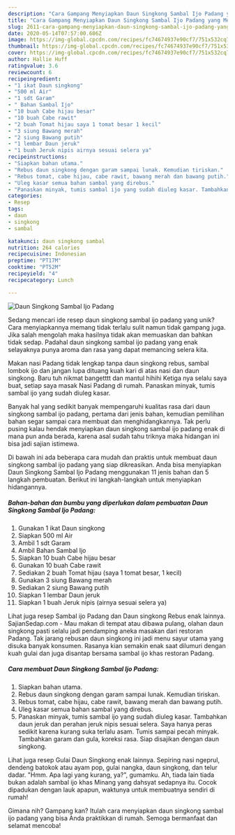 ```yaml
---
description: "Cara Gampang Menyiapkan Daun Singkong Sambal Ijo Padang yang Menggugah Selera"
title: "Cara Gampang Menyiapkan Daun Singkong Sambal Ijo Padang yang Menggugah Selera"
slug: 2611-cara-gampang-menyiapkan-daun-singkong-sambal-ijo-padang-yang-menggugah-selera
date: 2020-05-14T07:57:00.606Z
image: https://img-global.cpcdn.com/recipes/fc74674937e90cf7/751x532cq70/daun-singkong-sambal-ijo-padang-foto-resep-utama.jpg
thumbnail: https://img-global.cpcdn.com/recipes/fc74674937e90cf7/751x532cq70/daun-singkong-sambal-ijo-padang-foto-resep-utama.jpg
cover: https://img-global.cpcdn.com/recipes/fc74674937e90cf7/751x532cq70/daun-singkong-sambal-ijo-padang-foto-resep-utama.jpg
author: Hallie Huff
ratingvalue: 3.6
reviewcount: 6
recipeingredient:
- "1 ikat Daun singkong"
- "500 ml Air"
- "1 sdt Garam"
- " Bahan Sambal Ijo"
- "10 buah Cabe hijau besar"
- "10 buah Cabe rawit"
- "2 buah Tomat hijau saya 1 tomat besar 1 kecil"
- "3 siung Bawang merah"
- "2 siung Bawang putih"
- "1 lembar Daun jeruk"
- "1 buah Jeruk nipis airnya sesuai selera ya"
recipeinstructions:
- "Siapkan bahan utama."
- "Rebus daun singkong dengan garam sampai lunak. Kemudian tiriskan."
- "Rebus tomat, cabe hijau, cabe rawit, bawang merah dan bawang putih."
- "Uleg kasar semua bahan sambal yang direbus."
- "Panaskan minyak, tumis sambal ijo yang sudah diuleg kasar. Tambahkan daun jeruk dan perahan jeruk nipis sesuai selera. Saya hanya peras sedikit karena kurang suka terlalu asam. Tumis sampai pecah minyak. Tambahkan garam dan gula, koreksi rasa. Siap disajikan dengan daun singkong."
categories:
- Resep
tags:
- daun
- singkong
- sambal

katakunci: daun singkong sambal 
nutrition: 264 calories
recipecuisine: Indonesian
preptime: "PT17M"
cooktime: "PT52M"
recipeyield: "4"
recipecategory: Lunch

---
```



![Daun Singkong Sambal Ijo Padang](https://img-global.cpcdn.com/recipes/fc74674937e90cf7/751x532cq70/daun-singkong-sambal-ijo-padang-foto-resep-utama.jpg)

Sedang mencari ide resep daun singkong sambal ijo padang yang unik? Cara menyiapkannya memang tidak terlalu sulit namun tidak gampang juga. Jika salah mengolah maka hasilnya tidak akan memuaskan dan bahkan tidak sedap. Padahal daun singkong sambal ijo padang yang enak selayaknya punya aroma dan rasa yang dapat memancing selera kita.

Makan nasi Padang tidak lengkap tanpa daun singkong rebus, sambal lombok ijo dan jangan lupa dituang kuah kari di atas nasi dan daun singkong. Baru tuh nikmat bangetttt dan mantul hihihi Ketiga nya selalu saya buat, setiap saya masak Nasi Padang di rumah. Panaskan minyak, tumis sambal ijo yang sudah diuleg kasar.

Banyak hal yang sedikit banyak mempengaruhi kualitas rasa dari daun singkong sambal ijo padang, pertama dari jenis bahan, kemudian pemilihan bahan segar sampai cara membuat dan menghidangkannya. Tak perlu pusing kalau hendak menyiapkan daun singkong sambal ijo padang enak di mana pun anda berada, karena asal sudah tahu triknya maka hidangan ini bisa jadi sajian istimewa.


Di bawah ini ada beberapa cara mudah dan praktis untuk membuat daun singkong sambal ijo padang yang siap dikreasikan. Anda bisa menyiapkan Daun Singkong Sambal Ijo Padang menggunakan 11 jenis bahan dan 5 langkah pembuatan. Berikut ini langkah-langkah untuk menyiapkan hidangannya.

<!--inarticleads1-->

##### Bahan-bahan dan bumbu yang diperlukan dalam pembuatan Daun Singkong Sambal Ijo Padang:

1. Gunakan 1 ikat Daun singkong
1. Siapkan 500 ml Air
1. Ambil 1 sdt Garam
1. Ambil  Bahan Sambal Ijo
1. Siapkan 10 buah Cabe hijau besar
1. Gunakan 10 buah Cabe rawit
1. Sediakan 2 buah Tomat hijau (saya 1 tomat besar, 1 kecil)
1. Gunakan 3 siung Bawang merah
1. Sediakan 2 siung Bawang putih
1. Siapkan 1 lembar Daun jeruk
1. Siapkan 1 buah Jeruk nipis (airnya sesuai selera ya)


Lihat juga resep Sambal ijo Padang dan Daun singkong Rebus enak lainnya. SajianSedap.com - Mau makan di tempat atau dibawa pulang, olahan daun singkong pasti selalu jadi pendamping aneka masakan dari restoran Padang. Tak jarang rebusan daun singkong ini jadi menu sayur utama yang disuka banyak konsumen. Rasanya kian semakin enak saat dilumuri dengan kuah gulai dan juga disantap bersama sambal ijo khas restoran Padang. 

<!--inarticleads2-->

##### Cara membuat Daun Singkong Sambal Ijo Padang:

1. Siapkan bahan utama.
1. Rebus daun singkong dengan garam sampai lunak. Kemudian tiriskan.
1. Rebus tomat, cabe hijau, cabe rawit, bawang merah dan bawang putih.
1. Uleg kasar semua bahan sambal yang direbus.
1. Panaskan minyak, tumis sambal ijo yang sudah diuleg kasar. Tambahkan daun jeruk dan perahan jeruk nipis sesuai selera. Saya hanya peras sedikit karena kurang suka terlalu asam. Tumis sampai pecah minyak. Tambahkan garam dan gula, koreksi rasa. Siap disajikan dengan daun singkong.


Lihat juga resep Gulai Daun Singkong enak lainnya. Sepiring nasi ngeprul, dendeng batokok atau ayam pop, gulai nangka, daun singkong, dan telur dadar. &#34;Hmm. Apa lagi yang kurang, ya?&#34;, gumamku. Ah, tiada lain tiada bukan adalah sambal ijo khas Minang yang dahsyat sedapnya itu. Cocok dipadukan dengan lauk apapun, waktunya untuk membuatnya sendiri di rumah! 

Gimana nih? Gampang kan? Itulah cara menyiapkan daun singkong sambal ijo padang yang bisa Anda praktikkan di rumah. Semoga bermanfaat dan selamat mencoba!
